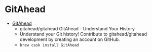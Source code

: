 # GitAhead
- [GitAhead](https://github.com/gitahead/gitahead)
  -  gitahead/gitahead GitAhead - Understand Your History
  - Understand your Git history! Contribute to gitahead/gitahead development by creating an account on GitHub.
  - `brew cask install GitAhead`
